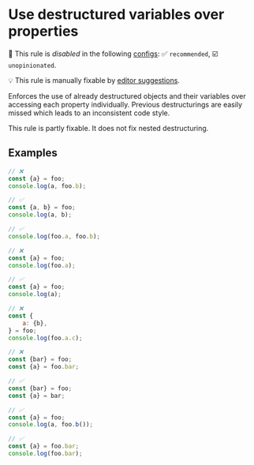 # Use destructured variables over properties

🚫 This rule is _disabled_ in the following [configs](https://github.com/sindresorhus/eslint-plugin-unicorn#recommended-config): ✅ `recommended`, ☑️ `unopinionated`.

💡 This rule is manually fixable by [editor suggestions](https://eslint.org/docs/latest/use/core-concepts#rule-suggestions).

<!-- end auto-generated rule header -->
<!-- Do not manually modify this header. Run: `npm run fix:eslint-docs` -->

Enforces the use of already destructured objects and their variables over accessing each property individually. Previous destructurings are easily missed which leads to an inconsistent code style.

This rule is partly fixable. It does not fix nested destructuring.

## Examples

```js
// ❌
const {a} = foo;
console.log(a, foo.b);

// ✅
const {a, b} = foo;
console.log(a, b);

// ✅
console.log(foo.a, foo.b);
```

```js
// ❌
const {a} = foo;
console.log(foo.a);

// ✅
const {a} = foo;
console.log(a);
```

```js
// ❌
const {
	a: {b},
} = foo;
console.log(foo.a.c);
```

```js
// ❌
const {bar} = foo;
const {a} = foo.bar;

// ✅
const {bar} = foo;
const {a} = bar;
```

```js
// ✅
const {a} = foo;
console.log(a, foo.b());
```

```js
// ✅
const {a} = foo.bar;
console.log(foo.bar);
```
